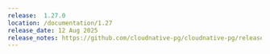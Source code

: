```yaml
---
release:  1.27.0
location: /documentation/1.27
release_date: 12 Aug 2025
release_notes: https://github.com/cloudnative-pg/cloudnative-pg/releases/tag/v1.27.0
---
```

